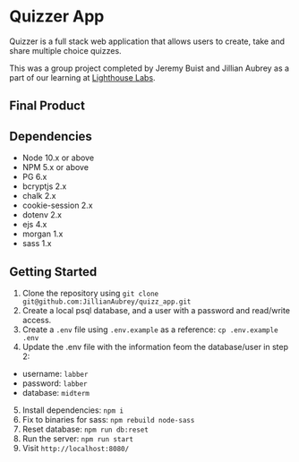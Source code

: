 Quizzer App
=========

Quizzer is a full stack web application that allows users to create, take and share multiple choice quizzes.

This was a group project completed by Jeremy Buist and Jillian Aubrey as a part of our learning at [Lighthouse Labs](https://www.lighthouselabs.ca/).

## Final Product




## Dependencies
- Node 10.x or above
- NPM 5.x or above
- PG 6.x
- bcryptjs 2.x
- chalk 2.x
- cookie-session 2.x
- dotenv 2.x
- ejs 4.x
- morgan 1.x
- sass 1.x

## Getting Started
1. Clone the repository using `git clone git@github.com:JillianAubrey/quizz_app.git`
2. Create a local psql database, and a user with a password and read/write access.
3. Create a `.env` file using `.env.example` as a reference: `cp .env.example .env`
4. Update the .env file with the information feom the database/user in step 2:
  - username: `labber` 
  - password: `labber` 
  - database: `midterm`
5. Install dependencies: `npm i`
6. Fix to binaries for sass: `npm rebuild node-sass`
7. Reset database: `npm run db:reset`
8. Run the server: `npm run start`
9. Visit `http://localhost:8080/`
